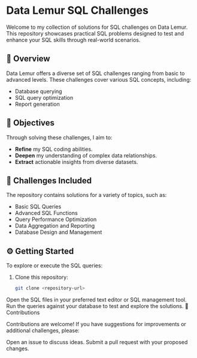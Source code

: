 # Data Lemur SQL Challenges

Welcome to my collection of solutions for SQL challenges on Data Lemur. This repository showcases practical SQL problems designed to test and enhance your SQL skills through real-world scenarios.

## 🚀 Overview

Data Lemur offers a diverse set of SQL challenges ranging from basic to advanced levels. These challenges cover various SQL concepts, including:
- Database querying
- SQL query optimization
- Report generation

## 🎯 Objectives

Through solving these challenges, I aim to:
- **Refine** my SQL coding abilities.
- **Deepen** my understanding of complex data relationships.
- **Extract** actionable insights from diverse datasets.

## 📂 Challenges Included

The repository contains solutions for a variety of topics, such as:
- Basic SQL Queries
- Advanced SQL Functions
- Query Performance Optimization
- Data Aggregation and Reporting
- Database Design and Management

## ⚙️ Getting Started

To explore or execute the SQL queries:
1. Clone this repository:
   ```bash
   git clone <repository-url>

Open the SQL files in your preferred text editor or SQL management tool.
Run the queries against your database to test and explore the solutions.
🤝 Contributions

Contributions are welcome! If you have suggestions for improvements or additional challenges, please:

Open an issue to discuss ideas.
Submit a pull request with your proposed changes.
